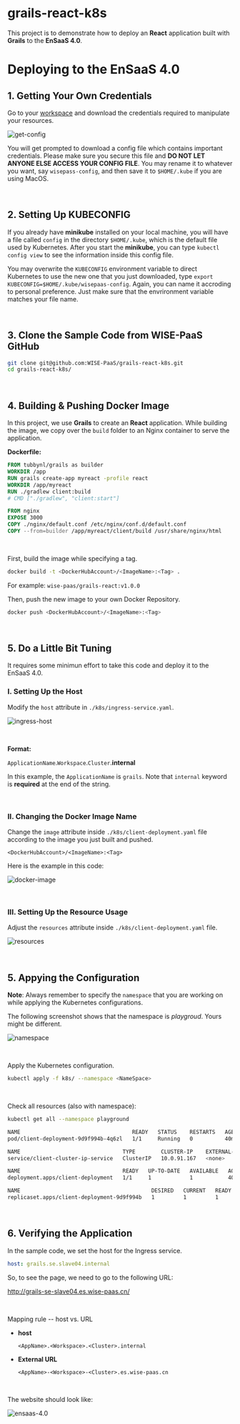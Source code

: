 # grails-react-k8s

This project is to demonstrate how to deploy an **React** application built with **Grails** to the **EnSaaS 4.0**.



# Deploying to the EnSaaS 4.0

## 1. Getting Your Own Credentials

Go to your [workspace](https://portal-mp-master.es.wise-paas.cn/cluster-info/workspaces) and download the credentials required to manipulate your resources.

![get-config](./img/get-config.png)

You will get prompted to download a config file which contains important credentials. Please make sure you secure this file and **DO NOT LET ANYONE ELSE ACCESS YOUR CONFIG FILE**. You may rename it to whatever you want, say ``wisepass-config``, and then save it to ``$HOME/.kube`` if you are using MacOS.

<br>

## 2. Setting Up KUBECONFIG

If you already have **minikube** installed on your local machine, you will have a file called ``config`` in the directory ``$HOME/.kube``, which is the default file used by Kubernetes. After you start the **minikube**, you can type ``kubectl config view`` to see the information inside this config file.

You may overwrite the ``KUBECONFIG`` environment variable to direct Kubernetes to use the new one that you just downloaded, type ``export KUBECONFIG=$HOME/.kube/wisepaas-config``. Again, you can name it accroding to personal preference. Just make sure that the envrironment variable matches your file name.

<br>

## 3. Clone the Sample Code from WISE-PaaS GitHub

```bash
git clone git@github.com:WISE-PaaS/grails-react-k8s.git
cd grails-react-k8s/
```

<br>

## 4. Building & Pushing Docker Image

In this project, we use **Grails** to create an **React** application. While building the image, we copy over the ``build`` folder to an Nginx container to serve the application.

**Dockerfile:**

```dockerfile
FROM tubbynl/grails as builder
WORKDIR /app
RUN grails create-app myreact -profile react
WORKDIR /app/myreact
RUN ./gradlew client:build
# CMD ["./gradlew", "client:start"]

FROM nginx
EXPOSE 3000
COPY ./nginx/default.conf /etc/nginx/conf.d/default.conf
COPY --from=builder /app/myreact/client/build /usr/share/nginx/html
```

<br>

First, build the image while specifying a tag.

```bash
docker build -t <DockerHubAccount>/<ImageName>:<Tag> .
```

For example: ``wise-paas/grails-react:v1.0.0``

Then, push the new image to your own Docker Repository.

```bash
docker push <DockerHubAccount>/<ImageName>:<Tag>
```

<br>

## 5. Do a Little Bit Tuning

It requires some minimun effort to take this code and deploy it to the EnSaaS 4.0.

### I. Setting Up the Host

Modify the ``host`` attribute in ``./k8s/ingress-service.yaml``.

![ingress-host](./img/ingress-host.png)

<br>

**Format:**

``ApplicationName``.``Workspace``.``Cluster``.**internal**

In this example, the ``ApplicationName`` is ``grails``. Note that ``internal`` keyword is **required** at the end of the string.

<br>

### II. Changing the Docker Image Name

Change the ``image`` attribute inside ``./k8s/client-deployment.yaml`` file according to the image you just built and pushed.

```
<DockerHubAccount>/<ImageName>:<Tag>
```

Here is the example in this code:

![docker-image](./img/docker-image.png)

<br>

### III. Setting Up the Resource Usage

Adjust the ``resources`` attribute inside ``./k8s/client-deployment.yaml`` file.

![resources](./img/resources.png)

<br>

## 5. Appying the Configuration

**Note**: Always remember to specify the ``namespace`` that you are working on while applying the Kubernetes configurations.

The following screenshot shows that the namespace is *playgroud*. Yours might be different.

![namespace](./img/namespace.png)

<br>

Apply the Kubernetes configuration.

```bash
kubectl apply -f k8s/ --namespace <NameSpace>
```

<br>

Check all resources (also with namespace):

```bash
kubectl get all --namespace playground

NAME                                   READY   STATUS    RESTARTS   AGE
pod/client-deployment-9d9f994b-4q6zl   1/1     Running   0          40m

NAME                                TYPE        CLUSTER-IP    EXTERNAL-IP   PORT(S)    AGE
service/client-cluster-ip-service   ClusterIP   10.0.91.167   <none>        3000/TCP   44m

NAME                                READY   UP-TO-DATE   AVAILABLE   AGE
deployment.apps/client-deployment   1/1     1            1           40m

NAME                                         DESIRED   CURRENT   READY   AGE
replicaset.apps/client-deployment-9d9f994b   1         1         1       40m
```

<br>

## 6. Verifying the Application

In the sample code, we set the host for the Ingress service.

```yaml
host: grails.se.slave04.internal
```

So, to see the page, we need to go to the following URL:

http://grails-se-slave04.es.wise-paas.cn/

<br>

Mapping rule -- host vs. URL

- **host**

  ```
  <AppName>.<Workspace>.<Cluster>.internal
  ```

- **External URL**

  ```
  <AppName>-<Workspace>-<Cluster>.es.wise-paas.cn
  ```

  <br>

The website should look like:

![ensaas-4.0](./img/result.png)



